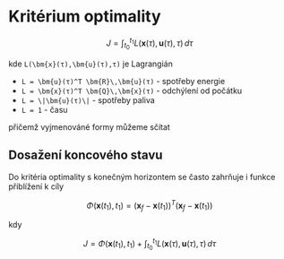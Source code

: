 Kritérium optimality 
====================

```math
J = \int_{t_0}^{t_1} L(\bm{x}(τ),\bm{u}(τ),τ)\,dτ
```
kde ``L(\bm{x}(τ),\bm{u}(τ),τ)`` je Lagrangián

- ``L = \bm{u}(τ)^T \bm{R}\,\bm{u}(τ)`` - spotřeby energie
- ``L = \bm{x}(τ)^T \bm{Q}\,\bm{x}(τ)`` - odchýlení od počátku
- ``L = \|\bm{u}(τ)\|`` - spotřeby paliva
- ``L = 1`` - času

přičemž vyjmenováné formy můžeme sčítat

## Dosažení koncového stavu

Do kritéria optimality s konečným horizontem se často zahrňuje i funkce přiblížení k cíly
```math
Φ(\bm{x}(t_1),t_1) = (\bm{x}_f - \bm{x}(t_1))^T (\bm{x}_f - \bm{x}(t_1))
```
kdy
```math
J = Φ(\bm{x}(t_1),t_1) + \int_{t_0}^{t_1} L(\bm{x}(τ),\bm{u}(τ),τ)\,dτ
```